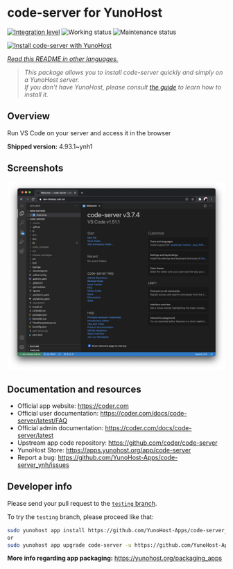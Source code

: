 <!--
N.B.: This README was automatically generated by <https://github.com/YunoHost/apps/tree/master/tools/readme_generator>
It shall NOT be edited by hand.
-->

# code-server for YunoHost

[![Integration level](https://dash.yunohost.org/integration/code-server.svg)](https://ci-apps.yunohost.org/ci/apps/code-server/) ![Working status](https://ci-apps.yunohost.org/ci/badges/code-server.status.svg) ![Maintenance status](https://ci-apps.yunohost.org/ci/badges/code-server.maintain.svg)

[![Install code-server with YunoHost](https://install-app.yunohost.org/install-with-yunohost.svg)](https://install-app.yunohost.org/?app=code-server)

*[Read this README in other languages.](./ALL_README.md)*

> *This package allows you to install code-server quickly and simply on a YunoHost server.*  
> *If you don't have YunoHost, please consult [the guide](https://yunohost.org/install) to learn how to install it.*

## Overview

Run VS Code on your server and access it in the browser


**Shipped version:** 4.93.1~ynh1

## Screenshots

![Screenshot of code-server](./doc/screenshots/screenshot.png)

## Documentation and resources

- Official app website: <https://coder.com>
- Official user documentation: <https://coder.com/docs/code-server/latest/FAQ>
- Official admin documentation: <https://coder.com/docs/code-server/latest>
- Upstream app code repository: <https://github.com/coder/code-server>
- YunoHost Store: <https://apps.yunohost.org/app/code-server>
- Report a bug: <https://github.com/YunoHost-Apps/code-server_ynh/issues>

## Developer info

Please send your pull request to the [`testing` branch](https://github.com/YunoHost-Apps/code-server_ynh/tree/testing).

To try the `testing` branch, please proceed like that:

```bash
sudo yunohost app install https://github.com/YunoHost-Apps/code-server_ynh/tree/testing --debug
or
sudo yunohost app upgrade code-server -u https://github.com/YunoHost-Apps/code-server_ynh/tree/testing --debug
```

**More info regarding app packaging:** <https://yunohost.org/packaging_apps>
